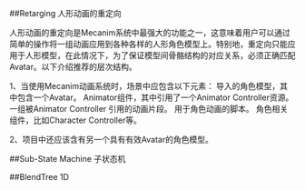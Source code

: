##Retarging 人形动画的重定向

人形动画的重定向是Mecanim系统中最强大的功能之一，这意味着用户可以通过简单的操作将一组动画应用到各种各样的人形角色模型上。特别地，重定向只能应用于人形模型，在此情况下，为了保证模型间骨骼结构的对应关系，必须正确匹配Avatar。以下介绍推荐的层次结构。

1、当使用Mecanim动画系统时，场景中应包含以下元素：
导入的角色模型，其中包含一个Avatar。
Animator组件，其中引用了一个Animator Controller资源。
一组被Animator Controller 引用的动画片段。
用于角色动画的脚本。
角色相关组件，比如Character Controller等。

2、项目中还应该含有另一个具有有效Avatar的角色模型。

##Sub-State Machine 子状态机

##BlendTree 1D